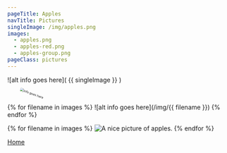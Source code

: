 ```yaml
---
pageTitle: Apples
navTitle: Pictures
singleImage: /img/apples.png
images:
  - apples.png
  - apples-red.png
  - apples-group.png
pageClass: pictures
---
```


<!-- 
removed the following
---
layout: layout.html
tags: page
---

as it's now done by pages.json  (commonly used nav stuff)
 -->



![alt info goes here]( {{ singleImage }} )


<!-- example of adding css to mark down but you should keep them seperated. 
        This is a best practice -->
<img src="{{ singleImage }}" alt="info goes here" style="transform: scale(50%) rotate(20deg);" />


<!-- Looping with Templates -->
{% for filename in images %}
![alt info goes here](/img/{{ filename }})
{% endfor %}

<!-- looping with HTML -->
{% for filename in images %}
<img src="/img/{{ filename }}" alt="A nice picture of apples." />
{% endfor %}

[Home](/)
